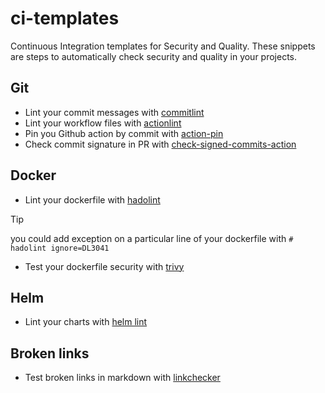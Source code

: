# ci-templates

Continuous Integration templates for Security and Quality. These snippets are steps to automatically check security and quality in your projects.

## Git

- Lint your commit messages with [commitlint](./lint/commit-lint.yml)
- Lint your workflow files with [actionlint](./lint/action-lint.yml)
- Pin you Github action by commit with [action-pin](./lint/action-pin.yml)
- Check commit signature in PR with [check-signed-commits-action](./security/commit-sign.yml)

## Docker

- Lint your dockerfile with [hadolint](./lint/hadolint.yml)

> [!TIP]
> you could add exception on a particular line of your dockerfile with `# hadolint ignore=DL3041`

- Test your dockerfile security with [trivy](./security/trivy.yml)

## Helm

- Lint your charts with [helm lint](./lint/helm-lint.yml)

## Broken links

- Test broken links in markdown with [linkchecker](./checker/linkchecker.yml)
